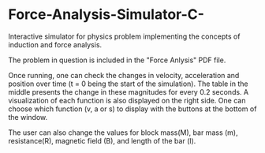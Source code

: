 # Force-Analysis-Simulator-C-
Interactive simulator for physics problem implementing the concepts of induction and force analysis.

The problem in question is included in the "Force Anlysis" PDF file.

Once running, one can check the changes in velocity, acceleration and position over time (t = 0 being the start of the simulation). The table in the middle presents the change in these magnitudes for every 0.2 seconds. A visualization of each function is also displayed on the right side. One can choose which function (v, a or s) to display with the buttons at the bottom of the window.

The user can also change the values for block mass(M), bar mass (m), resistance(R), magnetic field (B), and length of the bar (l).
